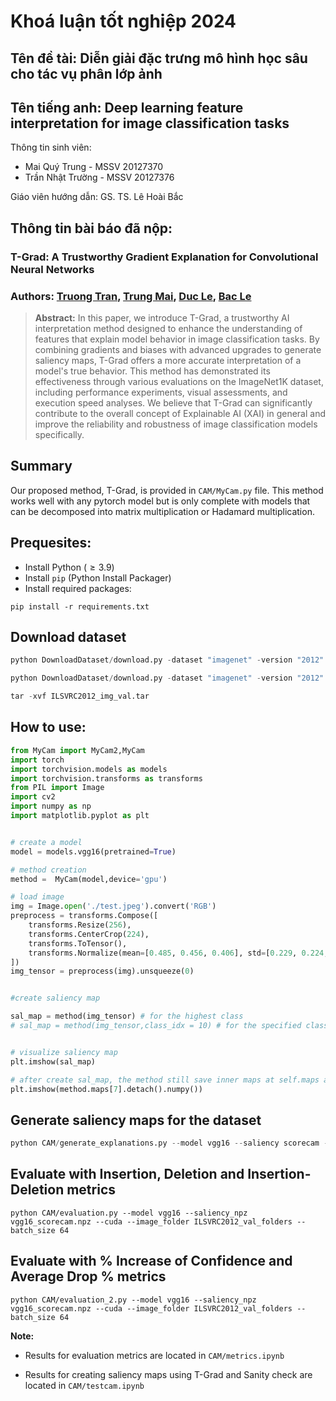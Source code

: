 # Khoá luận tốt nghiệp 2024

## Tên đề tài: Diễn giải đặc trưng mô hình học sâu cho tác vụ phân lớp ảnh

## Tên tiếng anh: Deep learning feature interpretation for image classification tasks

Thông tin sinh viên:

- Mai Quý Trung - MSSV 20127370
- Trần Nhật Trường - MSSV 20127376

Giáo viên hướng dẫn: GS. TS. Lê Hoài Bắc

## Thông tin bài báo đã nộp:

### T-Grad: A Trustworthy Gradient Explanation for Convolutional Neural Networks

### Authors: [Truong Tran](https://orcid.org/0009−0005−2467−3175), [Trung Mai](https://orcid.org/0009−0007−9947−145X), [Duc Le](https://orcid.org/0009-0006-1574-1743), [Bac Le](https://orcid.org/0000−0002−4306−6945)

> **Abstract:** In this paper, we introduce T-Grad, a trustworthy AI interpretation method designed to enhance the understanding of features that explain model behavior in image classification tasks. By combining gradients and biases with advanced upgrades to generate saliency maps, T-Grad offers a more accurate interpretation of a model's true behavior. This method has demonstrated its effectiveness through various evaluations on the ImageNet1K dataset, including performance experiments, visual assessments, and execution speed analyses. We believe that T-Grad can significantly contribute to the overall concept of Explainable AI (XAI) in general and improve the reliability and robustness of image classification models specifically.

## Summary

Our proposed method, T-Grad, is provided in `CAM/MyCam.py` file. This method works well with any pytorch model but is only complete with models that can be decomposed into matrix multiplication or Hadamard multiplication.

## Prequesites:

- Install Python ($\ge 3.9$)
- Install `pip` (Python Install Packager)
- Install required packages:
```shell
pip install -r requirements.txt
```

## Download dataset

```python
python DownloadDataset/download.py -dataset "imagenet" -version "2012" -split "train"

python DownloadDataset/download.py -dataset "imagenet" -version "2012" -split "valid"

tar -xvf ILSVRC2012_img_val.tar
```

## How to use:
```python
from MyCam import MyCam2,MyCam
import torch
import torchvision.models as models
import torchvision.transforms as transforms
from PIL import Image
import cv2
import numpy as np
import matplotlib.pyplot as plt


# create a model
model = models.vgg16(pretrained=True)

# method creation
method =  MyCam(model,device='gpu')

# load image
img = Image.open('./test.jpeg').convert('RGB')
preprocess = transforms.Compose([
    transforms.Resize(256),
    transforms.CenterCrop(224),
    transforms.ToTensor(),
    transforms.Normalize(mean=[0.485, 0.456, 0.406], std=[0.229, 0.224, 0.225]),
])
img_tensor = preprocess(img).unsqueeze(0)


#create saliency map

sal_map = method(img_tensor) # for the highest class
# sal_map = method(img_tensor,class_idx = 10) # for the specified class


# visualize saliency map
plt.imshow(sal_map)

# after create sal_map, the method still save inner maps at self.maps and its correspond weight at self.w
plt.imshow(method.maps[7].detach().numpy())
```

## Generate saliency maps for the dataset

```python
python CAM/generate_explanations.py --model vgg16 --saliency scorecam --cuda --batch_size 32 --image_folder ILSVRC2012_val_folders
```

## Evaluate with Insertion, Deletion and Insertion-Deletion metrics

```
python CAM/evaluation.py --model vgg16 --saliency_npz vgg16_scorecam.npz --cuda --image_folder ILSVRC2012_val_folders --batch_size 64
```

## Evaluate with % Increase of Confidence and Average Drop % metrics

```
python CAM/evaluation_2.py --model vgg16 --saliency_npz vgg16_scorecam.npz --cuda --image_folder ILSVRC2012_val_folders --batch_size 64
```

**Note:**

- Results for evaluation metrics are located in `CAM/metrics.ipynb`

- Results for creating saliency maps using T-Grad and Sanity check are located in `CAM/testcam.ipynb`
